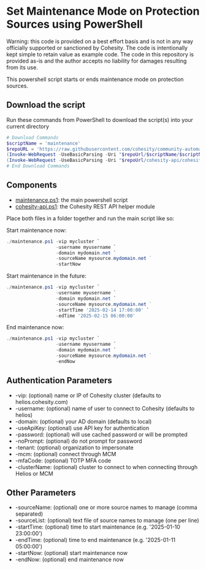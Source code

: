 # Set Maintenance Mode on Protection Sources using PowerShell

Warning: this code is provided on a best effort basis and is not in any way officially supported or sanctioned by Cohesity. The code is intentionally kept simple to retain value as example code. The code in this repository is provided as-is and the author accepts no liability for damages resulting from its use.

This powershell script starts or ends maintenance mode on protection sources.

## Download the script

Run these commands from PowerShell to download the script(s) into your current directory

```powershell
# Download Commands
$scriptName = 'maintenance'
$repoURL = 'https://raw.githubusercontent.com/cohesity/community-automation-samples/main/powershell'
(Invoke-WebRequest -UseBasicParsing -Uri "$repoUrl/$scriptName/$scriptName.ps1").content | Out-File "$scriptName.ps1"; (Get-Content "$scriptName.ps1") | Set-Content "$scriptName.ps1"
(Invoke-WebRequest -UseBasicParsing -Uri "$repoUrl/cohesity-api/cohesity-api.ps1").content | Out-File cohesity-api.ps1; (Get-Content cohesity-api.ps1) | Set-Content cohesity-api.ps1
# End Download Commands
```

## Components

* [maintenance.ps1](https://raw.githubusercontent.com/cohesity/community-automation-samples/main/powershell/maintenance/maintenance.ps1): the main powershell script
* [cohesity-api.ps1](https://raw.githubusercontent.com/cohesity/community-automation-samples/main/powershell/cohesity-api/cohesity-api.ps1): the Cohesity REST API helper module

Place both files in a folder together and run the main script like so:

Start maintenance now:

```powershell
./maintenance.ps1 -vip mycluster `
                  -username myusername `
                  -domain mydomain.net `
                  -sourceName mysource.mydomain.net ` 
                  -startNow
```

Start maintenance in the future:

```powershell
./maintenance.ps1 -vip mycluster `
                  -username myusername `
                  -domain mydomain.net `
                  -sourceName mysource.mydomain.net ` 
                  -startTime '2025-02-14 17:00:00' `
                  -edTime '2025-02-15 06:00:00'
```

End maintenance now:

```powershell
./maintenance.ps1 -vip mycluster `
                  -username myusername `
                  -domain mydomain.net `
                  -sourceName mysource.mydomain.net ` 
                  -endNow
```

## Authentication Parameters

* -vip: (optional) name or IP of Cohesity cluster (defaults to helios.cohesity.com)
* -username: (optional) name of user to connect to Cohesity (defaults to helios)
* -domain: (optional) your AD domain (defaults to local)
* -useApiKey: (optional) use API key for authentication
* -password: (optional) will use cached password or will be prompted
* -noPrompt: (optional) do not prompt for password
* -tenant: (optional) organization to impersonate
* -mcm: (optional) connect through MCM
* -mfaCode: (optional) TOTP MFA code
* -clusterName: (optional) cluster to connect to when connecting through Helios or MCM

## Other Parameters

* -sourceName: (optional) one or more source names to manage (comma separated)
* -sourceList: (optional) text file of source names to manage (one per line)
* -startTime: (optional) time to start maintenance (e.g. '2025-01-10 23:00:00')
* -endTime: (optional) time to end maintenance (e.g. '2025-01-11 05:00:00')
* -startNow: (optional) start maintenance now
* -endNow: (optional) end maintenance now
